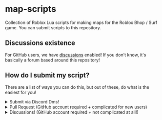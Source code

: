# map-scripts
Collection of Roblox Lua scripts for making maps for the Roblox Bhop / Surf game. You can submit scripts to this repository.

## Discussions existence
For GitHub users, we have [discussions](https://github.com/rsource-open-source/map-scripts/discussions) enabled! If you don't know, it's basically a forum based around this repository!

## How do I submit my script?
There are a list of ways you can do this, but out of these, do what is the easiest for you!
<details>
<summary>Submit via Discord Dms!</summary>
<br>
lol just dm me it and i'll add it.
</details>

<details>
<summary>Pull Request (GitHub account required + complicated for new users)</summary>
<br>
Read on how to fork and make pull request.

https://docs.github.com/en/github/collaborating-with-pull-requests/working-with-forks/about-forks

https://docs.github.com/en/github/collaborating-with-pull-requests/proposing-changes-to-your-work-with-pull-requests/creating-a-pull-request

## Why would I do this?
So you can appear on the contributors list.
(you also get swag points owo)
</details>

<details>
<summary>Discussions! (GitHub account required + not complicated at all!)</summary>
<br>
You can submit in the IDKHTPR channel!

https://github.com/rsource-open-source/map-scripts/discussions/categories/idkhtpr-submit-scripts-here
</details>
